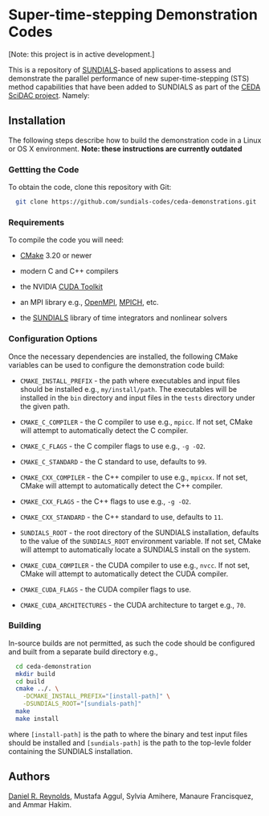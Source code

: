 # Super-time-stepping Demonstration Codes

[Note: this project is in active development.]

This is a repository of [SUNDIALS](https://github.com/LLNL/sundials)-based applications to assess and demonstrate the parallel performance of new super-time-stepping (STS) method capabilities that have been added to SUNDIALS as part of the [CEDA SciDAC project](https://sites.google.com/pppl.gov/ceda-scidac-5?usp=sharing). Namely:


## Installation

The following steps describe how to build the demonstration code in a Linux or OS X environment.  **Note: these instructions are currently outdated**

### Gettting the Code

To obtain the code, clone this repository with Git:

```bash
  git clone https://github.com/sundials-codes/ceda-demonstrations.git
```

### Requirements

To compile the code you will need:

* [CMake](https://cmake.org) 3.20 or newer

* modern C and C++ compilers

* the NVIDIA [CUDA Toolkit](https://developer.nvidia.com/cuda-toolkit)

* an MPI library e.g., [OpenMPI](https://www.open-mpi.org/), [MPICH](https://www.mpich.org/), etc.

* the [SUNDIALS](https://computing.llnl.gov/projects/sundials) library of time integrators and nonlinear solvers


### Configuration Options

Once the necessary dependencies are installed, the following CMake variables can be used to configure the demonstration code build:

* `CMAKE_INSTALL_PREFIX` - the path where executables and input files should be installed e.g., `my/install/path`. The executables will be installed in the `bin` directory and input files in the `tests` directory under the given path.

* `CMAKE_C_COMPILER` - the C compiler to use e.g., `mpicc`. If not set, CMake will attempt to automatically detect the C compiler.

* `CMAKE_C_FLAGS` - the C compiler flags to use e.g., `-g -O2`.

* `CMAKE_C_STANDARD` - the C standard to use, defaults to `99`.

* `CMAKE_CXX_COMPILER` - the C++ compiler to use e.g., `mpicxx`. If not set,
  CMake will attempt to automatically detect the C++ compiler.

* `CMAKE_CXX_FLAGS` - the C++ flags to use e.g., `-g -O2`.

* `CMAKE_CXX_STANDARD` - the C++ standard to use, defaults to `11`.

* `SUNDIALS_ROOT` - the root directory of the SUNDIALS installation, defaults to the value of the `SUNDIALS_ROOT` environment variable. If not set, CMake will attempt to automatically locate a SUNDIALS install on the system.

* `CMAKE_CUDA_COMPILER` - the CUDA compiler to use e.g., `nvcc`. If not set,
  CMake will attempt to automatically detect the CUDA compiler.

* `CMAKE_CUDA_FLAGS` - the CUDA compiler flags to use.

* `CMAKE_CUDA_ARCHITECTURES` - the CUDA architecture to target e.g., `70`.


### Building

In-source builds are not permitted, as such the code should be configured and built from a separate build directory e.g.,
```bash
  cd ceda-demonstration
  mkdir build
  cd build
  cmake ../. \
    -DCMAKE_INSTALL_PREFIX="[install-path]" \
    -DSUNDIALS_ROOT="[sundials-path]"
  make
  make install
```
where `[install-path]` is the path to where the binary and test input files
should be installed and `[sundials-path]` is the path to the top-levle folder containing the SUNDIALS installation.


## Authors

[Daniel R. Reynolds](https://people.smu.edu/dreynolds),
Mustafa Aggul,
Sylvia Amihere,
Manaure Francisquez, and
Ammar Hakim.
